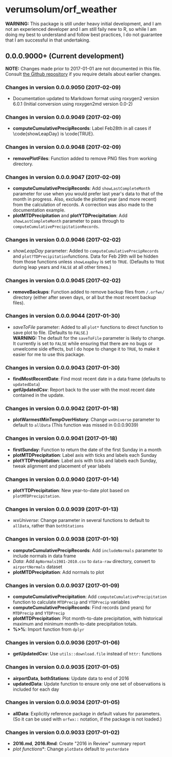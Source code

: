# verumsolum/orf_weather

**WARNING:** This package is still under heavy initial development, and I am
not an experienced developer and I am still faily new to R, so while I am
doing my best to understand and follow best practices, I do not guarantee that
I am successful in that undertaking.

## 0.0.0.9000+ (Current development)

**NOTE:** Changes made prior to 2017-01-01 are not documented in this file.
Consult [the Github repository](github.com/verumsolum/orf_weather) if you
require details about earlier changes.

### Changes in version 0.0.0.9050 (2017-02-09)
* Documentation updated to Markdown format using roxygen2 version 6.0.1 
(Initial conversion using roxygen2md version 0.0-2)

### Changes in version 0.0.0.9049 (2017-02-09)
* **computeCumulativePrecipRecords**: Label Feb28th in all cases if
\code{showLeapDay} is \code{TRUE}.

### Changes in version 0.0.0.9048 (2017-02-09)
* **removePlotFiles**: Function added to remove PNG files from working
directory.

### Changes in version 0.0.0.9047 (2017-02-09)
* **computeCumulativePrecipRecords**: Add `showLastCompleteMonth`
parameter for use when you would prefer last year's data to that of the month in
progress. Also, exclude the plotted year (and more recent) from the calculation 
of records. A correction was also made to the documentation example.
* **plotMTDPrecipitation** and **plotYTDPrecipitation**: Add 
`showLastCompleteMonth` parameter to pass through to 
`computeCumulativePrecipitationRecords`.

### Changes in version 0.0.0.9046 (2017-02-02)
* *showLeapDay* parameter: Added to `computeCumulativePrecipRecords` and
`plot?TDPrecipitation`functions. Data for Feb 29th will be hidden from those
functions unless `showLeapDay` is set to `TRUE`. (Defaults to `TRUE` during leap
years and `FALSE` at all other times.)

### Changes in version 0.0.0.9045 (2017-02-02)
* **removeBackups**: Function added to remove backup files from `/.orfwx/` 
directory (either after seven days, or all but the most recent backup files).

### Changes in version 0.0.0.9044 (2017-01-30)
* *saveToFile* parameter: Added to all `plot*` functions to direct function to
save plot to file. (Defaults to `FALSE`.)  
**WARNING:** The default for the `saveToFile` parameter is likely to change.
It currently is set to `FALSE` while ensuring that there are no bugs or 
unwelcome side effects, but I do hope to change it to `TRUE`, to make it easier
for me to use this package.

### Changes in version 0.0.0.9043 (2017-01-30)
* **findMostRecentDate**: Find most recent date in a data frame (defaults to
`updatedData`)
* **getUpdatedCsv**: Report back to the user with the most recent date contained
in the update.

### Changes in version 0.0.0.9042 (2017-01-18)
* **plotWarmestMinTempOverHistory**: Change `wxUniverse` parameter to default to
`allData` (This function was missed in 0.0.0.9039)

### Changes in version 0.0.0.9041 (2017-01-18)
* **firstSunday**: Function to return the date of the first Sunday in a month
* **plotMTDPrecipitation**: Label axis with ticks and labels each Sunday
* **plotYTDPrecipitation**: Label axis with ticks and labels each Sunday, tweak
alignment and placement of year labels

### Changes in version 0.0.0.9040 (2017-01-14)
* **plotYTDPrecipitation**: New year-to-date plot based on 
`plotMTDPrecipitation`.

### Changes in version 0.0.0.9039 (2017-01-13)
* *wxUniverse*: Change parameter in several functions to default to `allData`,
rather than `bothStations`

### Changes in version 0.0.0.9038 (2017-01-10)
* **computeCumulativePrecipRecords**: Add `includeNormals` parameter to
include normals in data frame
* *Data*: Add `ApNormals1981-2010.csv` to `data-raw` directory, convert to
`airportNormals` dataset
* **plotMTDPrecipitation**: Add normals to plot

### Changes in version 0.0.0.9037 (2017-01-09)
* **computeCumulativePrecipitation**: Add `computeCumulativePrecipitation`
function to calculate `MTDPrecip` and `YTDPrecip` variables
* **computeCumulativePrecipRecords**: Find records (and years) for
`MTDPrecip` and `YTDPrecip`
* **plotMTDPrecipitation**: Plot month-to-date precipitation, with historical
maximum and minimum month-to-date precipitation totals.
* **%>%**: Import function from `dplyr`

### Changes in version 0.0.0.9036 (2017-01-06)
* **getUpdatedCsv**: Use `utils::download.file` instead of `httr:` functions

### Changes in version 0.0.0.9035 (2017-01-05)
* **airportData**, **bothStations**: Update data to end of 2016
* **updatedData**: Update function to ensure only one set of observations is
included for each day

### Changes in version 0.0.0.9034 (2017-01-05)
* **allData**: Explicitly reference package in default values for parameters.
(So it can be used with `orfwx::` notation, if the package is not loaded.)

### Changes in version 0.0.0.9033 (2017-01-02)
* **2016.md**, **2016.Rmd**: Create "2016 in Review" summary report
* **plot* functions**: Change `plotDate` default to `yesterdate`
